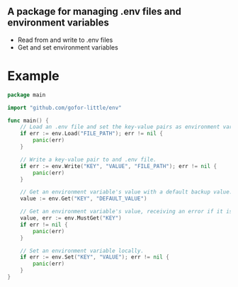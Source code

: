## A package for managing .env files and environment variables
* Read from and write to .env files
* Get and set environment variables

# Example
```go
package main

import "github.com/gofor-little/env"

func main() {
	// Load an .env file and set the key-value pairs as environment variables.
	if err := env.Load("FILE_PATH"); err != nil {
		panic(err)
	}

	// Write a key-value pair to and .env file.
	if err := env.Write("KEY", "VALUE", "FILE_PATH"); err != nil {
		panic(err)
	}

	// Get an environment variable's value with a default backup value.
	value := env.Get("KEY", "DEFAULT_VALUE")

	// Get an environment variable's value, receiving an error if it is not set or is empty.
	value, err := env.MustGet("KEY")
	if err != nil {
		panic(err)
	}

	// Set an environment variable locally.
	if err := env.Set("KEY", "VALUE"); err != nil {
		panic(err)
	}
}
```
